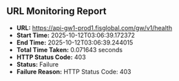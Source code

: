 ## URL Monitoring Report

- **URL:** https://api-gw1-prod1.fisglobal.com/gw/v1/health
- **Start Time:** 2025-10-12T03:06:39.172372
- **End Time:** 2025-10-12T03:06:39.244015
- **Total Time Taken:** 0.071643 seconds
- **HTTP Status Code:** 403
- **Status:** Failure
- **Failure Reason:** HTTP Status Code: 403
